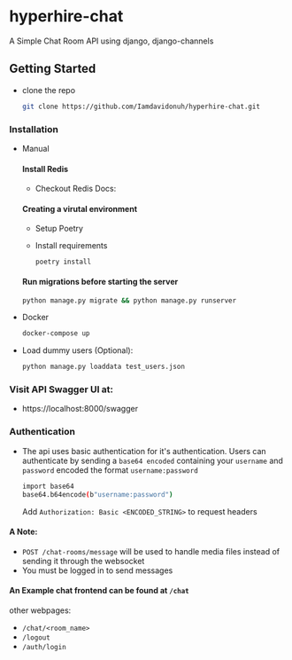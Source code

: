 # hyperhire-chat
A Simple Chat Room API using django, django-channels



## Getting Started

- clone the repo

    ```bash 
    git clone https://github.com/Iamdavidonuh/hyperhire-chat.git
    ```

### Installation

- Manual
    #### Install Redis
    - Checkout Redis Docs: 
    #### Creating a virutal environment

    - Setup Poetry

    - Install requirements

        ``` poetry install ```

    #### Run migrations before starting the server

    ```bash
    python manage.py migrate && python manage.py runserver
    ```
- Docker

    ```bash
    docker-compose up
    ```

- Load dummy users (Optional): 
    ```bash
    python manage.py loaddata test_users.json
    ```

### Visit API Swagger UI at:
- https://localhost:8000/swagger



### Authentication
- The api uses basic authentication for it's authentication.
Users can authenticate by sending a `base64 encoded` containing your `username` and `password` encoded the format `username:password`
    ```bash
    import base64
    base64.b64encode(b"username:password")

    ```
    Add `Authorization: Basic <ENCODED_STRING>` to request headers
#### A Note:

- `POST /chat-rooms/message` will be used to handle media files instead of sending it through the websocket
- You must be logged in to send messages


#### An Example chat frontend can be found at `/chat`
other webpages:
 - `/chat/<room_name>`
 - `/logout`
 - `/auth/login`
